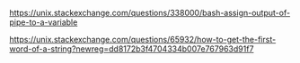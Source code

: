 
https://unix.stackexchange.com/questions/338000/bash-assign-output-of-pipe-to-a-variable

https://unix.stackexchange.com/questions/65932/how-to-get-the-first-word-of-a-string?newreg=dd8172b3f4704334b007e767963d91f7

